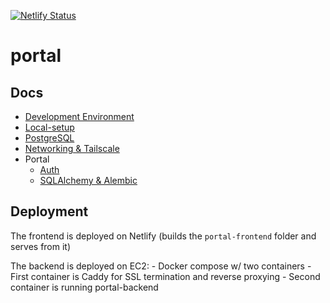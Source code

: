 [![Netlify Status](https://api.netlify.com/api/v1/badges/54be151e-1377-4bcf-a6c4-03f9c87c2546/deploy-status)](https://app.netlify.com/sites/hackduke-portal/deploys)

# portal

## Docs

- [Development Environment](https://github.com/hack-duke/portal.hackduke.org/blob/master/docs/devcontainer.md)
- [Local-setup](docs/local-setup.md)
- [PostgreSQL](https://github.com/hack-duke/portal.hackduke.org/blob/master/docs/postgres.md)
- [Networking & Tailscale](https://github.com/hack-duke/portal.hackduke.org/blob/master/docs/networking.md)
- Portal
  - [Auth](https://github.com/hack-duke/portal.hackduke.org/blob/master/docs/auth.md)
  - [SQLAlchemy & Alembic](https://github.com/hack-duke/portal.hackduke.org/blob/master/docs/sqlalchemy.md)

## Deployment

The frontend is deployed on Netlify (builds the `portal-frontend` folder and serves from it)

The backend is deployed on EC2: - Docker compose w/ two containers - First container is Caddy for SSL termination and reverse proxying - Second container is running portal-backend
